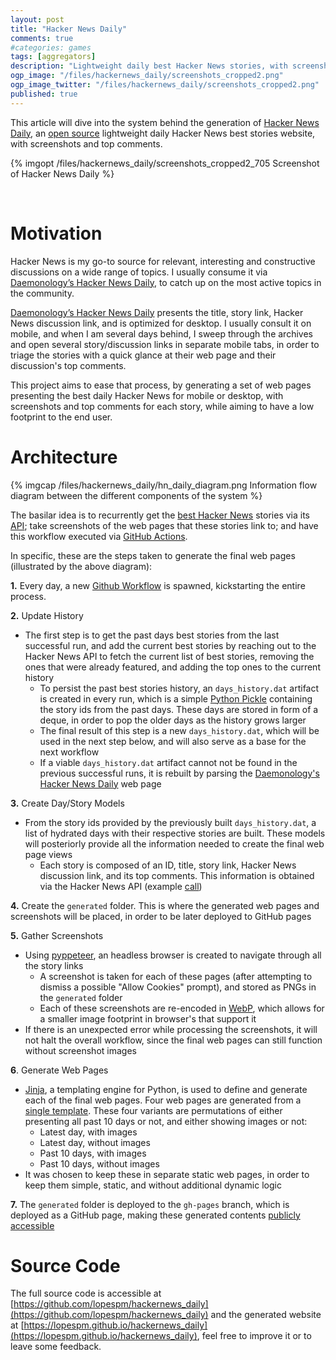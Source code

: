 ```yaml
---
layout: post
title: "Hacker News Daily"
comments: true
#categories: games
tags: [aggregators]
description: "Lightweight daily best Hacker News stories, with screenshots and top comments. No JavaScript used. Deployed via GitHub Actions"
ogp_image: "/files/hackernews_daily/screenshots_cropped2.png"
ogp_image_twitter: "/files/hackernews_daily/screenshots_cropped2.png"
published: true
---
```


This article will dive into the system behind the generation of [Hacker News Daily](https://lopespm.github.io/hackernews_daily), an [open source](https://github.com/lopespm/hackernews_daily) lightweight daily Hacker News best stories website, with screenshots and top comments.

{% imgopt /files/hackernews_daily/screenshots_cropped2_705 Screenshot of Hacker News Daily %}


<!--more-->

<br/>



# Motivation

Hacker News is my go-to source for relevant, interesting and constructive discussions on a wide range of topics. I usually consume it via [Daemonology’s Hacker News Daily](https://www.daemonology.net/hn-daily/), to catch up on the most active topics in the community.

[Daemonology’s Hacker News Daily](https://www.daemonology.net/hn-daily/) presents the title, story link, Hacker News discussion link, and is optimized for desktop. I usually consult it on mobile, and when I am several days behind, I sweep through the archives and open several story/discussion links in separate mobile tabs, in order to triage the stories with a quick glance at their web page and their discussion's top comments.

This project aims to ease that process, by generating a set of web pages presenting the best daily Hacker News for mobile or desktop, with screenshots and top comments for each story, while aiming to have a low footprint to the end user.


# Architecture

{% imgcap /files/hackernews_daily/hn_daily_diagram.png Information flow diagram between the different components of the system %}

The basilar idea is to recurrently get the [best Hacker News](https://news.ycombinator.com/best) stories via its [API](https://github.com/HackerNews/API); take screenshots of the web pages that these stories link to; and have this workflow executed via [GitHub Actions](https://github.com/features/actions).

In specific, these are the steps taken to generate the final web pages (illustrated by the above diagram):

**1.** Every day, a new [Github Workflow](https://github.com/lopespm/hackernews_daily/actions) is spawned, kickstarting the entire process.

**2.** Update History

- The first step is to get the past days best stories from the last successful run, and add the current best stories by
 reaching out to the Hacker News API to fetch the current list of best stories, removing the ones that were already featured, and adding the top ones to the current history
  - To persist the past best stories history, an `days_history.dat` artifact is created in every run, which is a simple [Python Pickle](https://docs.python.org/3/library/pickle.html) containing the story ids from the past days. These days are stored in form of a deque, in order to pop the older days as the history grows larger
  - The final result of this step is a new `days_history.dat`, which will be used in the next step below, and will also serve as a base for the next workflow
  - If a viable `days_history.dat` artifact cannot not be found in the previous successful runs, it is rebuilt by parsing the [Daemonology's Hacker News Daily](https://www.daemonology.net/hn-daily/) web page

**3.** Create Day/Story Models

- From the story ids provided by the previously built `days_history.dat`, a list of hydrated days with their respective stories are built. These models will posteriorly provide all the information needed to create the final web page views
  - Each story is composed of an ID, title, story link, Hacker News discussion link, and its top comments. This information is obtained via the Hacker News API (example [call](https://hacker-news.firebaseio.com/v0/item/25518730.json?print=pretty))

**4.** Create the `generated` folder. This is where the generated web pages and screenshots will be placed, in order to be later deployed to GitHub pages

**5.** Gather Screenshots

- Using [pyppeteer](https://pypi.org/project/pyppeteer/), an headless browser is created to navigate through all the story links
  - A screenshot is taken for each of these pages (after attempting to dismiss a possible "Allow Cookies" prompt), and stored as PNGs in the `generated` folder
  - Each of these screenshots are re-encoded in [WebP](https://en.wikipedia.org/wiki/WebP), which allows for a smaller image footprint in browser's that support it
- If there is an unexpected error while processing the screenshots, it will not halt the overall workflow, since the final web pages can still function without screenshot images

**6**. Generate Web Pages

- [Jinja](https://jinja.palletsprojects.com/en/2.11.x/), a templating engine for Python, is used to define and generate each of the final web pages. Four web pages are generated from a [single template](https://github.com/lopespm/hackernews_daily/blob/main/templates/page.html). These four variants are permutations of either presenting all past 10 days or not, and either showing images or not:
  - Latest day, with images
  - Latest day, without images
  - Past 10 days, with images
  - Past 10 days, without images
- It was chosen to keep these in separate static web pages, in order to keep them simple, static, and without additional dynamic logic

**7.** The `generated` folder is deployed to the `gh-pages` branch, which is deployed as a GitHub page, making these generated contents [publicly accessible](https://lopespm.github.io/hackernews_daily)


# Source Code

The full source code is accessible at [https://github.com/lopespm/hackernews_daily](https://github.com/lopespm/hackernews_daily) and the generated website at [https://lopespm.github.io/hackernews_daily](https://lopespm.github.io/hackernews_daily), feel free to improve it or to leave some feedback.
